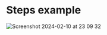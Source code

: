 # Steps example
![Screenshot 2024-02-10 at 23 09 32](https://github.com/miloraddjordjevic95/steps/assets/49990887/312da75b-4e71-467f-8e76-41c541808c6f)
